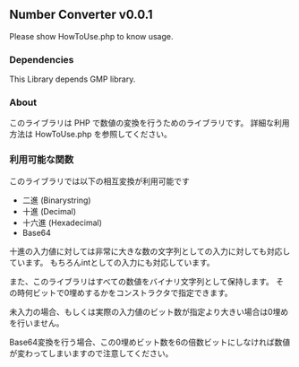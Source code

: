 ## Number Converter v0.0.1

Please show HowToUse.php to know usage.

### Dependencies

This Library depends GMP library.

### About

このライブラリは PHP で数値の変換を行うためのライブラリです。
詳細な利用方法は HowToUse.php を参照してください。

### 利用可能な関数

このライブラリでは以下の相互変換が利用可能です

- 二進 (Binarystring)
- 十進 (Decimal)
- 十六進 (Hexadecimal)
- Base64

十進の入力値に対しては非常に大きな数の文字列としての入力に対しても対応しています。
もちろんintとしての入力にも対応しています。

また、このライブラリはすべての数値をバイナリ文字列として保持します。
その時何ビットで0埋めするかをコンストラクタで指定できます。

未入力の場合、もしくは実際の入力値のビット数が指定より大きい場合は0埋めを行いません。

Base64変換を行う場合、この0埋めビット数を6の倍数ビットにしなければ数値が変わってしまいますので注意してください。

